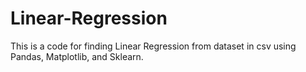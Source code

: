 # Linear-Regression
This is a code for finding Linear Regression from dataset in csv using Pandas, Matplotlib, and Sklearn.
